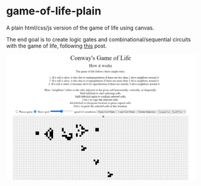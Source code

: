 # game-of-life-plain
A plain html/css/js version of the game of life using canvas.

The end goal is to create logic gates and combinational/sequential circuits with the game of life, following [this](https://nicholas.carlini.com/writing/2020/digital-logic-game-of-life.html) post.

![screenshot](game.png)